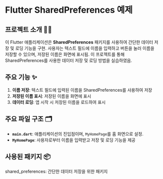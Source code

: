 # Flutter SharedPreferences 예제

## 프로젝트 소개 👨‍💻

이 Flutter 애플리케이션은 **SharedPreferences** 패키지를 사용하여 간단한 데이터 저장 및 로딩 기능을 구현. 사용자는 텍스트 필드에 이름을 입력하고 버튼을 눌러 이름을 저장할 수 있으며, 저장된 이름은 화면에 표시됨. 이 프로젝트를 통해 SharedPreferences를 사용한 데이터 저장 및 로딩 방법을 실습하였음.
## 주요 기능 ✨

1. **이름 저장**: 텍스트 필드에 입력된 이름을 SharedPreferences를 사용하여 저장
2. **저장된 이름 표시**: 저장된 이름을 화면에 표시
3. **데이터 로딩**: 앱 시작 시 저장된 이름을 로드하여 표시

## 주요 파일 구조 🗂️

- **`main.dart`**: 애플리케이션의 진입점이며, `MyHomePage`를 홈 화면으로 설정.
- **`MyHomePage`**: 사용자로부터 이름을 입력받고 저장 및 로딩 기능을 제공

## 사용된 패키지 📦
shared_preferences: 간단한 데이터 저장을 위한 패키지
